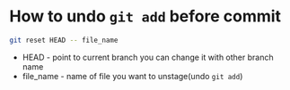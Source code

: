 # How to undo `git add` before commit

```bash
git reset HEAD -- file_name
```

- HEAD - point to current branch you can change it with other branch name
- file_name - name of file you want to unstage(undo `git add`)
